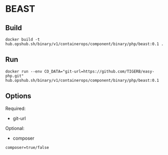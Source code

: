# BEAST

## Build

```shell
docker build -t hub.opshub.sh/binary/v1/containerops/component/binary/php/beast:0.1 .
```

## Run

```shell
docker run --env CO_DATA="git-url=https://github.com/TIGERB/easy-php.git" hub.opshub.sh/binary/v1/containerops/component/binary/php/beast:0.1
```

## Options

Required:

- git-url

Optional:

- composer

```shell
composer=true/false 
```
